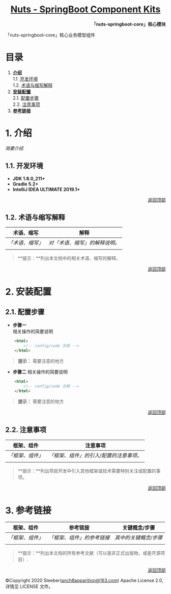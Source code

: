 <h1 align="center"><a href="README.md">Nuts - SpringBoot Component Kits</a></h1>  

**<p align="right">「nuts-springboot-core」核心模块</p>**
「nuts-springboot-core」核心业务模型组件   
# <a id="nav">目录</a>

1. **[介绍](#info)**  
    1.1. [开发环境](#dev)  
    1.2. [术语与缩写解释](#word)
2. **[安装配置](#config)**  
    2.1. [配置步骤](#step)  
    2.2. [注意事项](#focus) 
3. **[参考链接](#ref)** 

# <a id="info">1. 介绍</a>
*简要介绍*    

## <a id="dev">1.1. 开发环境</a>  
- **JDK 1.8.0_211+**
- **Gradle 5.2+**
- **IntelliJ IDEA ULTIMATE 2019.1+**

<p align="right"><a href="#">返回顶部</a></p>  

## <a id="word">1.2. 术语与缩写解释</a>  
| 术语、缩写 | 解释 |
| --- | --- |
| *「术语、缩写」* | *对「术语、缩写」的解释说明。* |
| | |
> **提示：**列出本文档中的相关术语、缩写的解释。

<p align="right"><a href="#">返回顶部</a></p>  

# <a id="config">2. 安装配置</a>
## <a id="step">2.1. 配置步骤</a>  

+ **步骤一**  
    相关操作的简要说明
```html
    <html>
        <!-- config/code 示例 -->
    </html>
```  
> **提示：** 需要注意的地方  

+ **步骤二** 
    相关操作的简要说明
```html
    <html>
        <!-- config/code 示例 -->
    </html>
```  
> **提示：** 需要注意的地方  


<p align="right"><a href="#">返回顶部</a></p>  

## <a id="focus">2.2. 注意事项</a>
| 框架、组件 | 注意事项 |
| --- | --- |
| *「框架、组件」* | *「框架、组件」的引入/配置的注意事项。* |
| | |

> **提示：**列出项目开发中引入其他框架或技术需要特别关注或配置的事项。

<p align="right"><a href="#">返回顶部</a></p>  

# <a id="ref">3. 参考链接</a>  
| 框架、组件 | 参考链接 | 关键概念/步骤 |
| --- | --- | --- |
| *「框架、组件」* | *「框架、组件」的参考链接* |  *其中的关键概念/步骤* |
| | | |

> **提示：**列出本文档的所有参考文献（可以是非正式出版物，或是开源项目）.  

<p align="right"><a href="#">返回顶部</a></p>  

&copy;Copyright 2020 Sleeber(anch8apparition@163.com) Apache License 2.0, 详情见 LICENSE 文件。
